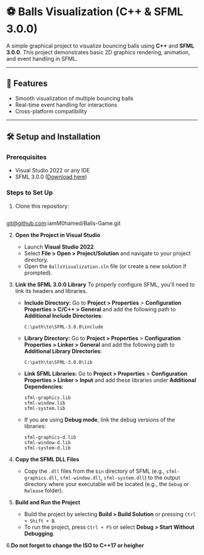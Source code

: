 # ⚽ Balls Visualization (C++ & SFML 3.0.0)

A simple graphical project to visualize bouncing balls using **C++** and **SFML 3.0.0**. This project demonstrates basic 2D graphics rendering, animation, and event handling in SFML.

---

## 🚀 Features
- Smooth visualization of multiple bouncing balls
- Real-time event handling for interactions
- Cross-platform compatibility

---

## 🛠️ Setup and Installation

### **Prerequisites**
- Visual Studio 2022 or any IDE
- SFML 3.0.0 ([Download here](https://www.sfml-dev.org/download.php))

### **Steps to Set Up**
1. Clone this repository:
   ```bash
  git@github.com:iamM0hamed/Balls-Game.git
   
2. **Open the Project in Visual Studio**
   - Launch **Visual Studio 2022**.
   - Select **File > Open > Project/Solution** and navigate to your project directory.
   - Open the `BallsVisualization.sln` file (or create a new solution if prompted).

3. **Link the SFML 3.0.0 Library**
   To properly configure SFML, you'll need to link its headers and libraries.

   - **Include Directory:**
     Go to **Project > Properties** > **Configuration Properties > C/C++ > General** and add the following path to **Additional Include Directories**:
     ```plaintext
     C:\path\to\SFML-3.0.0\include
     ```

   - **Library Directory:**
     Go to **Project > Properties** > **Configuration Properties > Linker > General** and add the following path to **Additional Library Directories**:
     ```plaintext
     C:\path\to\SFML-3.0.0\lib
     ```

   - **Link SFML Libraries:**
     Go to **Project > Properties** > **Configuration Properties > Linker > Input** and add these libraries under **Additional Dependencies**:
     ```plaintext
     sfml-graphics.lib
     sfml-window.lib
     sfml-system.lib
     ```

   - If you are using **Debug mode**, link the debug versions of the libraries:
     ```plaintext
     sfml-graphics-d.lib
     sfml-window-d.lib
     sfml-system-d.lib
     ```

4. **Copy the SFML DLL Files**
   - Copy the `.dll` files from the `bin` directory of SFML (e.g., `sfml-graphics.dll`, `sfml-window.dll`, `sfml-system.dll`) to the output directory where your executable will be located (e.g., the `Debug` or `Release` folder).

5. **Build and Run the Project**
   - Build the project by selecting **Build > Build Solution** or pressing `Ctrl + Shift + B`.
   - To run the project, press `Ctrl + F5` or select **Debug > Start Without Debugging**.
     
6.**Do not forget to change the ISO to C++17 or heigher**
